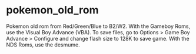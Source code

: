# pokemon_old_rom
Pokemon old rom from Red/Green/Blue to B2/W2. 
With the Gameboy Roms, use the Visual Boy Advance (VBA). To save files, go to Options > Game Boy Advance > Configure and change flash size to 128K to save game. 
With the NDS Roms, use the desmume. 
